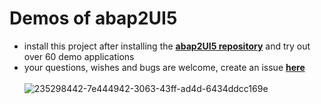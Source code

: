 # Demos of abap2UI5

* install this project after installing the [**abap2UI5 repository**](https://github.com/oblomov-dev/ABAP2UI5) and try out over 60 demo applications
* your questions, wishes and bugs are welcome, create an issue [**here**](https://github.com/oblomov-dev/abap2UI5/issues)
<br><br>
![235298442-7e444942-3063-43ff-ad4d-6434ddcc169e](https://github.com/oblomov-dev/abap2UI5-demos/assets/102328295/d70a2d2f-fc55-4310-909b-2aef77023fe8)
